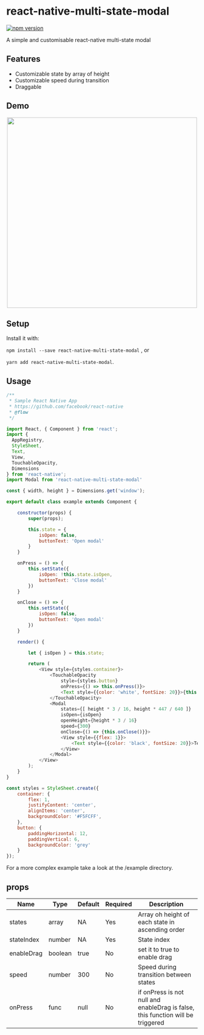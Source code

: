 
# react-native-multi-state-modal
[![npm version](https://badge.fury.io/js/react-native-multi-state-modal.svg)](https://badge.fury.io/js/react-native-multi-state-modal)


A simple and customisable react-native multi-state modal

## Features
- Customizable state by array of height
- Customizable speed during transition
- Draggable 

## Demo

<p align="center">
<img src="https://media.giphy.com/media/3oFzm2uDRXErwdspRm/giphy.gif" height="500" />
</p>

## Setup
Install it with: 

`npm install --save react-native-multi-state-modal` , or 

`yarn add react-native-multi-state-modal`.

## Usage

```javascript
/**
 * Sample React Native App
 * https://github.com/facebook/react-native
 * @flow
 */

import React, { Component } from 'react';
import {
  AppRegistry,
  StyleSheet,
  Text,
  View,
  TouchableOpacity,
  Dimensions
} from 'react-native';
import Modal from 'react-native-multi-state-modal'

const { width, height } = Dimensions.get('window');

export default class example extends Component {

    constructor(props) {
        super(props);

        this.state = {
            isOpen: false,
            buttonText: 'Open modal'
        }
    }

    onPress = () => {
        this.setState({
            isOpen: !this.state.isOpen,
            buttonText: 'Close modal'
        })
    }

    onClose = () => {
        this.setState({
            isOpen: false,
            buttonText: 'Open modal'
        })
    }

    render() {

        let { isOpen } = this.state;

        return (
            <View style={styles.container}>
                <TouchableOpacity 
                    style={styles.button}
                    onPress={() => this.onPress()}>
                    <Text style={{color: 'white', fontSize: 20}}>{this.state.buttonText}</Text>
                </TouchableOpacity>
                <Modal
                    states={[ height * 3 / 16, height * 447 / 640 ]}
                    isOpen={isOpen}
                    openHeight={height * 3 / 16}
                    speed={300}
                    onClose={() => {this.onClose()}}>
                    <View style={{flex: 1}}>
                        <Text style={{color: 'black', fontSize: 20}}>Test content</Text>
                    </View>
                </Modal>
            </View>
        );
    }
}

const styles = StyleSheet.create({
    container: {
        flex: 1,
        justifyContent: 'center',
        alignItems: 'center',
        backgroundColor: '#F5FCFF',
    },
    button: {
        paddingHorizontal: 12, 
        paddingVertical: 6, 
        backgroundColor: 'grey'
    }
});
```
For a more complex example take a look at the /example directory.
## props

| Name | Type| Default | Required | Description |
| --- | --- | --- | --- | --- |
| states | array | NA | Yes | Array oh height of each state in ascending order |
| stateIndex | number | NA | Yes | State index  |
| enableDrag | boolean | true | No | set it to true to enable drag  |
| speed | number | 300 | No | Speed during transition between states |
| onPress | func | null | No | if onPress is not null and enableDrag is false, this function will be triggered |
